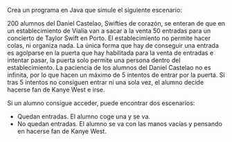 Crea un programa en Java que simule el siguiente escenario:

200 alumnos del Daniel Castelao, Swifties de corazón, se enteran de que en un establecimiento de Vialia van a sacar a la venta 50 entradas para un concierto de Taylor Swift en Porto. El establecimiento no permite hacer colas, ni organiza nada. La única forma que hay de conseguir una entrada es agolparse en la puerta que hay habilitada para la venta de entradas e intentar pasar, la puerta solo permite una persona dentro del establecimiento. La paciencia de los alumnos del Daniel Castelao no es infinita, por lo que hacen un máximo de 5 intentos de entrar por la puerta. Si tras 5 intentos no consiguen entrar ni una sola vez, el alumno decide hacerse fan de Kanye West e irse.

Si un alumno consigue acceder, puede encontrar dos escenarios:

- Quedan entradas. El alumno coge una y se va.
- No quedan entradas. El alumno se va con las manos vacías y pensando en hacerse fan de Kanye West.